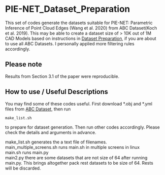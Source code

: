 # PIE-NET_Dataset_Preparation
This set of codes generate the datasets suitable for PIE-NET: Parametric Inference of Point Cloud Edges (Wang et al. 2020) from ABC Dataset(Koch et al. 2019). This may be able to create a dataset size of > 10K out of 1M CAD Models based on instructions in [Dataset Preparation](https://github.com/wangxiaogang866/PIE-NET), if you are about to use all ABC Datasets. I personally applied more filtering rules accordingly. 

## Please note
Results from Section 3.1 of the paper were reproducible.

## How to use / Useful Descriptions
You may find some of these codes useful. First download *.obj and *.yml files from [ABC Dataset](https://deep-geometry.github.io/abc-dataset/), then run 

```bash
make_list.sh
```
to prepare for dataset generation. Then run other codes accordingly. Please check the details and arguments in advance. <br />

make_list.sh generates the a text file of filenames. <br />
main_multiple_screens.sh runs main.sh in multiple screens in linux <br />
main.sh runs main.py <br />
main2.py there are some datasets that are not size of 64 after running main.py. This brings altogether pack rest datasets to be size of 64. Rests will be discarded.<br />
